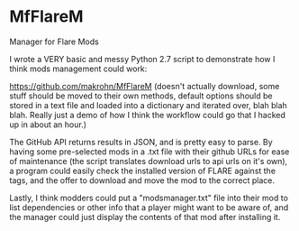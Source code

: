 MfFlareM
========

Manager for Flare Mods

I wrote a VERY basic and messy Python 2.7 script to demonstrate how I think mods management could work:

https://github.com/makrohn/MfFlareM
(doesn't actually download, some stuff should be moved to their own methods, default options should be stored in a text file and loaded into a dictionary and iterated over, blah blah blah. Really just a demo of how I think the workflow could go that I hacked up in about an hour.)

The GitHub API returns results in JSON, and is pretty easy to parse. By having some pre-selected mods in a .txt file with their github URLs for ease of maintenance (the script translates download urls to api urls on it's own), a program could easily check the installed version of FLARE against the tags, and the offer to download and move the mod to the correct place.

Lastly, I think modders could put a "modsmanager.txt" file into their mod to list dependencies or other info that a player might want to be aware of, and the manager could just display the contents of that mod after installing it.